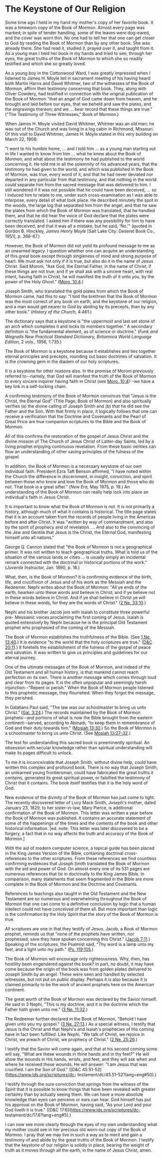 # The Keystone of Our Religion

Some time ago I held in my hand my mother's copy of her favorite book. It was
a timeworn copy of the Book of Mormon. Almost every page was marked; in spite
of tender handling, some of the leaves were dog-eared, and the cover was worn
thin. No one had to tell her that one can get closer to God by reading the
Book of Mormon than by any other book. She was already there. She had read it,
studied it, prayed over it, and taught from it. As a young man I held her book
in my hands and tried to see, through her eyes, the great truths of the Book
of Mormon to which she so readily testified and which she so greatly loved.

As a young boy in the Cottonwood Ward, I was greatly impressed when I listened
to James H. Moyle tell in sacrament meeting of his having heard both Martin
Harris and David Whitmer, two of the witnesses of the Book of Mormon, affirm
their testimony concerning that book. They, along with Oliver Cowdery, had
testified in connection with the original publication of the Book of Mormon
"that an angel of God came down from heaven, and he brought and laid before
our eyes, that we beheld and saw the plates, and the engravings thereon; and
we ... bear record that these things are true." ("The Testimony of Three
Witnesses," Book of Mormon.)

When James H. Moyle visited David Whitmer, Whitmer was an old man; he was out
of the Church and was living in a log cabin in Richmond, Missouri. Of this
visit to David Whitmer, James H. Moyle stated in this very building on March
22, 1908:

"I went to his humble home, ... and I told him ... as a young man starting out in
life I wanted to know from him ... what he knew about the Book of Mormon, and
what about the testimony he had published to the world concerning it. He told
me in all the solemnity of his advanced years, that the testimony he had given
to the world, and which was published in the Book of Mormon, was true, every
word of it, and that he had never deviated nor departed in any particular from
that testimony, and that nothing in the world could separate him from the
sacred message that was delivered to him. I still wondered if it was not
possible that he could have been deceived, ... so I induced him to relate to me,
under such cross-examination as I was able to interpose, every detail of what
took place. He described minutely the spot in the woods, the large log that
separated him from the angel, and that he saw the plates from which the Book
of Mormon was translated, that he handled them, and that he did hear the voice
of God declare that the plates were correctly translated. I asked him if there
was any possibility for him to have been deceived, and that it was all a
mistake, but he said, 'No.'" (quoted in Gordon B. Hinckley, _James Henry
Moyle_ [Salt Lake City: Deseret Book Co., 1951], p. 366-67.)

However, the Book of Mormon did not yield its profound message to me as an
unearned legacy. I question whether one can acquire an understanding of this
great book except through singleness of mind and strong purpose of heart. We
must ask not only if it is true, but also do it in the name of Jesus Christ.
Said Moroni, "Ask God, the Eternal Father, in the name of Christ, if these
things are not true; and if ye shall ask with a sincere heart, with real
intent, having faith in Christ, he will manifest the truth of it unto you, by
the power of the Holy Ghost." ([Moro.
10:4](https://www.lds.org/scriptures/bofm/moro/10.4?lang=eng#3).)

Joseph Smith, who translated the gold plates from which the Book of Mormon
came, had this to say: "I told the brethren that the Book of Mormon was the
most correct of any book on earth, and the keystone of our religion, and a man
would get nearer to God by abiding by its precepts, than by any other book."
(_History of the Church,_ 4:461.)

The dictionary says that a keystone is "the uppermost and last set stone of an
arch which completes it and locks its members together." A secondary
definition is "the fundamental element, as of science or doctrine." (_Funk and
Wagnalls New Practical Standard Dictionary, Britannica World Language
Edition,_ 2 vols., 1956, 1:735.)

The Book of Mormon is a keystone because it establishes and ties together
eternal principles and precepts, rounding out basic doctrines of salvation. It
is the crowning gem in the diadem of our holy scriptures.

It is a keystone for other reasons also. In the promise of Moroni previously
referred to--namely, that God will manifest the truth of the Book of Mormon to
every sincere inquirer having faith in Christ (see [Moro.
10:4](https://www.lds.org/scriptures/bofm/moro/10.4?lang=eng#3))--we have a
key link in a self-locking chain.

A confirming testimony of the Book of Mormon convinces that "Jesus is the
Christ, the Eternal God" (Title Page, Book of Mormon) and also spiritually
verifies (a) the divine calling of Joseph Smith and (b) that he did see the
Father and the Son. With that firmly in place, it logically follows that one
can receive a verification that the Doctrine and Covenants and the Pearl of
Great Price are true companion scriptures to the Bible and the Book of Mormon.

All of this confirms the restoration of the gospel of Jesus Christ and the
divine mission of The Church of Jesus Christ of Latter-day Saints, led by a
living prophet enjoying continuous revelation. From these basic verities can
flow an understanding of other saving principles of the fulness of the gospel.

In addition, the Book of Mormon is a necessary keystone of our own individual
faith. President Ezra Taft Benson affirmed, "I have noted within the Church
the difference in discernment, in insight, conviction, and spirit between
those who know and love the Book of Mormon and those who do not. That book is
a great sifter." (_New Era,_ May 1975, p. 19.) An understanding of the Book of
Mormon can really help lock into place an individual's faith in Jesus Christ.

It is important to know what the Book of Mormon is _not._ It is not primarily
a history, although much of what it contains is historical. The title page
states that it is an account taken from the records of people living in the
Americas before and after Christ. It was "written by way of commandment, and
also by the spirit of prophecy and of revelation. ... And also to the convincing
of the Jew and Gentile that Jesus is the Christ, the Eternal God, manifesting
himself unto all nations."

George Q. Cannon stated that "the Book of Mormon is not a geographical primer.
It was not written to teach geographical truths. What is told us of the
situation of the various lands or cities ... is usually simply an incidental
remark connected with the doctrinal or historical portions of the work."
(_Juvenile Instructor,_ Jan. 1890, p. 18.)

What, then, is the Book of Mormon? It is confirming evidence of the birth,
life, and crucifixion of Jesus and of his work as the Messiah and the
Redeemer. Nephi writes about the Book of Mormon: "All ye ends of the earth,
hearken unto these words and believe in Christ; and if ye believe not in these
words believe in Christ. And if ye shall believe in Christ ye will believe in
these words, for they are the words of Christ." ([2 Ne.
33:10](https://www.lds.org/scriptures/bofm/2-ne/33.10?lang=eng#9).)

Nephi and his brother Jacob join with Isaiah to constitute three powerful pre-
Messianic voices proclaiming the first coming of Jesus. Isaiah is quoted
extensively by Nephi because he is the principal Old Testament prophet who
prophesied of the coming of the Messiah.

The Book of Mormon establishes the truthfulness of the Bible. (See [1 Ne.
13:40](https://www.lds.org/scriptures/bofm/1-ne/13.40?lang=eng#39).) It is
evidence "to the world that the holy scriptures are true." ([D&amp;C
20:11](https://www.lds.org/scriptures/dc-testament/dc/20.11?lang=eng#10).) It
foretells the establishment of the fulness of the gospel of peace and
salvation. It was written to give us principles and guidelines for our eternal
journey.

One of the ultimate messages of the Book of Mormon, and indeed of the Old
Testament and all human history, is that mankind cannot reach perfection on
its own. There is another message which comes through loud and clear from its
pages. It is the often unpopular and seemingly harsh injunction--"Repent or
perish." When the Book of Mormon people listened to this prophetic message,
they flourished. When they forgot the message, they perished.

In Galatians Paul said, "The law was our schoolmaster to bring us unto
Christ." ([Gal.
3:24](https://www.lds.org/scriptures/nt/gal/3.24?lang=eng#23).) The records
maintained by the Book of Mormon prophets--and portions of what is now the
Bible brought from the eastern continent--served, according to Abinadi, "to
keep them in remembrance of God and their duty towards him." ([Mosiah
13:30](https://www.lds.org/scriptures/bofm/mosiah/13.30?lang=eng#29).) So the
Book of Mormon is a schoolmaster to bring us unto Christ. (See [Mosiah
13:27-32](https://www.lds.org/scriptures/bofm/mosiah/13.27-32?lang=eng#26).)

The test for understanding this sacred book is preeminently spiritual. An
obsession with secular knowledge rather than spiritual understanding will make
its pages difficult to unlock.

To me it is inconceivable that Joseph Smith, without divine help, could have
written this complex and profound book. There is no way that Joseph Smith, an
unlearned young frontiersman, could have fabricated the great truths it
contains, generated its great spiritual power, or falsified the testimony of
Christ that it contains. The book itself testifies that it is the holy word of
God.

New evidence of the divinity of the Book of Mormon has just come to light. The
recently discovered letter of Lucy Mack Smith, Joseph's mother, dated January
23, 1829, to her sister-in-law, Mary Pierce, is additional confirmation of the
Book of Mormon. This letter was written a year before the Book of Mormon was
published. It contains an accurate statement of some of the happenings of the
times and the contents of the book and other historical information. [ed.
note: This letter was later discovered to be a forgery, a fact that in no way
affects the truth and accuracy of the Book of Mormon.]

With the aid of modern computer science, a topical guide has been placed in
the King James Version of the Bible, containing doctrinal cross-references to
the other scriptures. From these references we find countless confirming
evidences that Joseph Smith translated the Book of Mormon with the aid and
power of God. On almost every one of its 531 pages are numerous references
that tie in doctrinally to the King James Bible. In comparison, many
statements that seem fragmented in the Bible are more complete in the Book of
Mormon and the Doctrine and Covenants.

References to teachings also taught in the Old Testament and the New Testament
are so numerous and overwhelming throughout the Book of Mormon that one can
come to a definitive conclusion by logic that a human intellect could not have
conceived of them all. But more important than logic is the confirmation by
the Holy Spirit that the story of the Book of Mormon is true.

All scriptures are one in that they testify of Jesus. Jacob, a Book of Mormon
prophet, reminds us that "none of the prophets have written, nor prophesied,
save they have spoken concerning this Christ." ([Jacob
7:11](https://www.lds.org/scriptures/bofm/jacob/7.11?lang=eng#10).) Speaking
of the scriptures, the Psalmist said, "Thy word is a lamp unto my feet, and a
light unto my path." ([Ps.
119:105](https://www.lds.org/scriptures/ot/ps/119.105?lang=eng#104).)

The Book of Mormon will encourage only righteousness. Why, then, has hostility
been engendered against the book? In part, no doubt, it may have come because
the origin of the book was from golden plates delivered to Joseph Smith by an
angel. These were seen and handled by selected witnesses, but not put on
public display. Perhaps it is also because it is claimed primarily to be the
work of ancient prophets here on the American continent.

The great worth of the Book of Mormon was declared by the Savior himself. He
said in 3 Nephi, "This is my doctrine, and it is the doctrine which the Father
hath given unto me." ([3 Ne.
11:32](https://www.lds.org/scriptures/bofm/3-ne/11.32?lang=eng#31).)

The Redeemer further declared in the Book of Mormon, "Behold I have given unto
you my gospel." ([3 Ne.
27:13](https://www.lds.org/scriptures/bofm/3-ne/27.13?lang=eng#12).) As a
special witness, I testify that Jesus is the Christ and that Nephi's and
Isaiah's prophecies of His coming have in fact been fulfilled. Like Nephi, "We
talk of Christ, we rejoice in Christ, we preach of Christ, we prophecy of
Christ." ([2 Ne.
25:26](https://www.lds.org/scriptures/bofm/2-ne/25.26?lang=eng#25).)

I testify that the Savior will come again, and that at his second coming some
will say, "What are these wounds in thine hands and in thy feet?" He will show
the wounds in His hands, wrists, and feet, and they will ask when and where he
received these wounds. He will answer: "I am Jesus that was crucified. I am
the Son of God." ([D&amp;C 45:51-52](https://www.lds.org/scriptures/dc-
testament/dc/45.51-52?lang=eng#50).)

I testify through the sure conviction that springs from the witness of the
Spirit that it is possible to know things that have been revealed with greater
certainty than by actually seeing them. We can have a more absolute knowledge
than eyes can perceive or ears can hear. God himself has put his approval on
the Book of Mormon, having said, "As your Lord and your God liveth it is
true." ([D&amp;C 17:6](https://www.lds.org/scriptures/dc-
testament/dc/17.6?lang=eng#5).)

I can now see more clearly through the eyes of my own understanding what my
mother could see in her precious old worn-out copy of the Book of Mormon. I
pray that we may live in such a way as to merit and gain a testimony of and
abide by the great truths of the Book of Mormon. I testify that the keystone
of our religion is solidly in place, bearing the weight of truth as it moves
through all the earth, in the name of Jesus Christ, amen.

